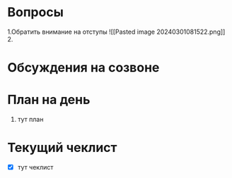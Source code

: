 # Вопросы
1.Обратить внимание на отступы
	![[Pasted image 20240301081522.png]]
2. 

# Обсуждения на созвоне

# План на день
1. тут план
# Текущий чеклист 
- [x] тут чеклист

